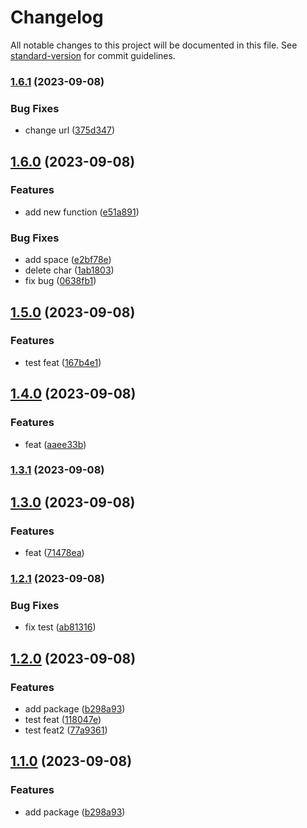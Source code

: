 # Changelog

All notable changes to this project will be documented in this file. See [standard-version](https://github.com/conventional-changelog/standard-version) for commit guidelines.

### [1.6.1](https://github.com/Vlador15/versions/compare/v1.6.0...v1.6.1) (2023-09-08)


### Bug Fixes

* change url ([375d347](https://github.com/Vlador15/versions/commit/375d347f55afe036d90b0b98d898d12b6f3b9091))

## [1.6.0](https://github.com/Vlador15/versions/compare/v1.5.0...v1.6.0) (2023-09-08)


### Features

* add new function ([e51a891](https://github.com/Vlador15/versions/commit/e51a8912a8f3b8705888831cecf5eb5ca2e5ce29))


### Bug Fixes

* add space ([e2bf78e](https://github.com/Vlador15/versions/commit/e2bf78e8dfdd4f157d56047946d80b56b6d8d31b))
* delete char ([1ab1803](https://github.com/Vlador15/versions/commit/1ab1803e4054d4551abce0307d365f79cebb6516))
* fix bug ([0638fb1](https://github.com/Vlador15/versions/commit/0638fb176f56e238a0d8b3a5d70e9fb901207cf0))

## [1.5.0](https://github.com/Vlador15/versions/compare/v1.4.0...v1.5.0) (2023-09-08)


### Features

* test feat ([167b4e1](https://github.com/Vlador15/versions/commit/167b4e103810dfbafb39cd9045a3bb648454c2cc))

## [1.4.0](https://github.com/Vlador15/versions/compare/v1.3.1...v1.4.0) (2023-09-08)


### Features

* feat ([aaee33b](https://github.com/Vlador15/versions/commit/aaee33b8b476c63d09456e49554af5648578de3d))

### [1.3.1](https://github.com/Vlador15/versions/compare/v1.3.0...v1.3.1) (2023-09-08)

## [1.3.0](https://github.com/Vlador15/versions/compare/v1.2.1...v1.3.0) (2023-09-08)


### Features

* feat ([71478ea](https://github.com/Vlador15/versions/commit/71478eae58da544f672becf132a7cc774a2dd4a4))

### [1.2.1](https://github.com/Vlador15/versions/compare/v1.2.0...v1.2.1) (2023-09-08)


### Bug Fixes

* fix test ([ab81316](https://github.com/Vlador15/versions/commit/ab81316732af88c2635bda4f2509d7a530c97c77))

## [1.2.0](https://github.com/Vlador15/versions/compare/v1.0.2...v1.2.0) (2023-09-08)


### Features

* add package ([b298a93](https://github.com/Vlador15/versions/commit/b298a9344a3c0ab4a52d050e6a7e29a926da2322))
* test feat ([118047e](https://github.com/Vlador15/versions/commit/118047e29c267df0528a27a6772e419d66f6d151))
* test feat2 ([77a9361](https://github.com/Vlador15/versions/commit/77a936137f7e16574ffc6f995301743253ab2887))

## [1.1.0](https://github.com/Vlador15/versions/compare/v1.0.2...v1.1.0) (2023-09-08)


### Features

* add package ([b298a93](https://github.com/Vlador15/versions/commit/b298a9344a3c0ab4a52d050e6a7e29a926da2322))
